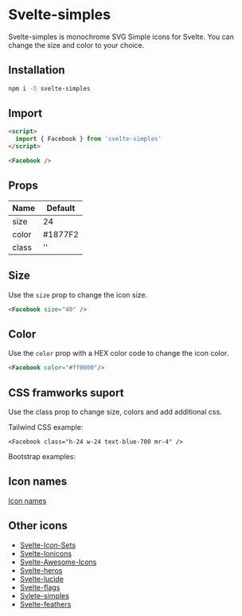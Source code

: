 # Svelte-simples

Svelte-simples is monochrome SVG Simple icons for Svelte. You can change the size and color to your choice.

## Installation

```sh
npm i -D svelte-simples
```

## Import

```html
<script>
  import { Facebook } from 'svelte-simples'
</script>

<Facebook />
```

## Props

| Name  | Default |
| ----- | ------- |
| size  | 24      |
| color | #1877F2 |
| class | ''      |

## Size

Use the `size` prop to change the icon size.

```html
<Facebook size="40" />
```

## Color

Use the `color` prop with a HEX color code to change the icon color.

```html
<Facebook color="#ff0000"/>
```

## CSS framworks suport

Use the class prop to change size, colors and add additional css.

Tailwind CSS example:

```
<Facebook class="h-24 w-24 text-blue-700 mr-4" />
```

Bootstrap examples:

<Facebook class="position-absolute top-0 px-1" />

## Icon names

[Icon names](https://github.com/shinokada/svelte-simples/blob/main/icon-names.md)

## Other icons

- [Svelte-Icon-Sets](https://svelte-svg-icons.vercel.app/)
- [Svelte-Ionicons](https://www.npmjs.com/package/svelte-ionicons)
- [Svelte-Awesome-Icons](https://www.npmjs.com/package/svelte-awesome-icons)
- [Svelte-heros](https://github.com/shinokada/svelte-heros)
- [Svelte-lucide](https://github.com/shinokada/svelte-lucide)
- [Svelte-flags](https://www.npmjs.com/package/svelte-flags)
- [Svlete-simples](https://github.com/shinokada/svelte-simples)
- [Svelte-feathers](https://github.com/shinokada/svelte-feathers)